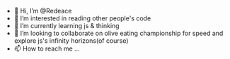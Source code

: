 - 👋 Hi, I’m @Redeace
- 👀 I’m interested in reading other people's code
- 🌱 I’m currently learning js & thinking
- 💞️ I’m looking to collaborate on olive eating championship for speed and explore js's infinity horizons(of course)
- 📫 How to reach me ...

<!---
Redeace/Redeace is a ✨ special ✨ repository because its `README.md` (this file) appears on your GitHub profile.
You can click the Preview link to take a look at your changes.
--->
